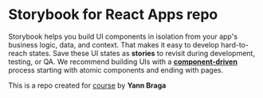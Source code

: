 # Storybook for React Apps repo

Storybook helps you build UI components in isolation from your app's business logic, data, and context.
That makes it easy to develop hard-to-reach states. Save these UI states as **stories** to revisit during development, testing, or QA.
We recommend building UIs with a [**component-driven**](https://componentdriven.org) process starting with atomic components and ending with pages.

This is a repo created for [course](https://www.newline.co/courses/storybook-for-react-apps) by **Yann Braga**